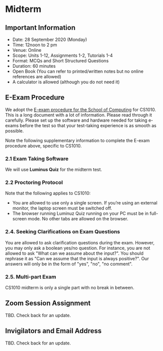 # Midterm

## Important Information

- Date: 28 September 2020 (Monday)
- Time: 12noon to 2 pm
- Venue: Online
- Scope: Units 1-12, Assignments 1-2, Tutorials 1-4
- Format: MCQs and Short Structured Questions
- Duration: 60 minutes
- Open Book (You can refer to printed/written notes but no online references are allowed)
- A calculator is allowed (although you do not need it)

## E-Exam Procedure

We adopt the [E-exam procedure for the School of Computing](https://mysoc.nus.edu.sg/academic/e-exam-sop-for-students/) for CS1010.  This is a long document with a lot of information.  Please read through it carefully.  Please set up the software and hardware needed for taking e-exams before the test so that your test-taking experience is as smooth as possible.

Note the following supplementary information to complete the E-exam procedure above, specific to CS1010.

### 2.1 Exam Taking Software

   We will use **Luminus Quiz** for the midterm test.

### 2.2 Proctoring Protocol

   Note that the following applies to CS1010:

   - You are allowed to use only a single screen. If you’re using an external monitor, the laptop screen must be switched off.
   - The browser running Luminuz Quiz running on your PC must be in full-screen mode.   No other tabs are allowed on the browser.

### 2.4. Seeking Clarifications on Exam Questions

   You are allowed to ask clarification questions during the exam.  However, you may only ask a boolean yes/no question.  For instance, you are not allowed to ask "What can we assume about the input?".  You should rephrase it as "Can we assume that the input is always positive?".  Our answers will only be in the form of "yes", "no", "no comment".

### 2.5. Multi-part Exam

   CS1010 midterm is only a single part with no break in between.

## Zoom Session Assignment

TBD.  Check back for an update.

## Invigilators and Email Address

TBD.  Check back for an update.
